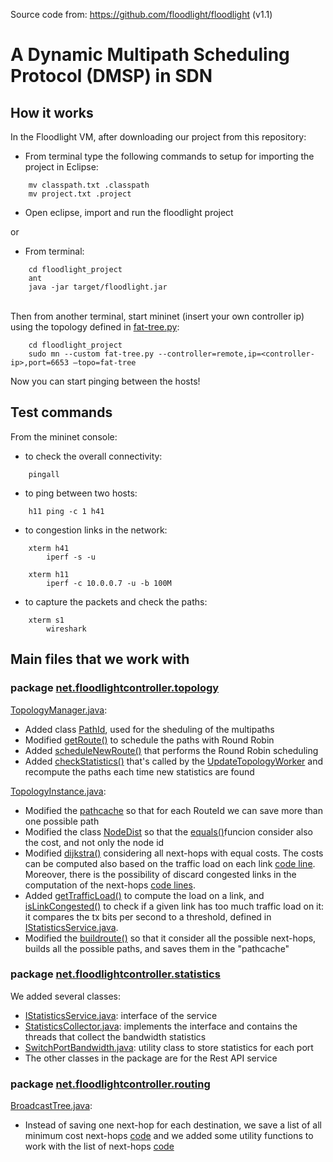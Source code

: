 Source code from: https://github.com/floodlight/floodlight (v1.1)

# A Dynamic Multipath Scheduling Protocol (DMSP) in SDN 
## How it works
In the Floodlight VM, after downloading our project from this repository: 
-  From terminal type the following commands to setup for importing the project in Eclipse:
```
    mv classpath.txt .classpath
    mv project.txt .project
```
- Open eclipse, import and run the floodlight project 

or 

- From terminal:
```
    cd floodlight_project
    ant
    java -jar target/floodlight.jar
```
\
Then from another terminal, start mininet (insert your own controller ip) using the topology defined in [fat-tree.py](fat-tree.py):
```
    cd floodlight_project
    sudo mn --custom fat-tree.py --controller=remote,ip=<controller-ip>,port=6653 –topo=fat-tree
```
Now you can start pinging between the hosts!

## Test commands
From the mininet console:
- to check the overall connectivity:
```
    pingall
```
- to ping between two hosts:
```
    h11 ping -c 1 h41
```
- to congestion links in the network:
```
    xterm h41
        iperf -s -u
       
    xterm h11
        iperf -c 10.0.0.7 -u -b 100M
```
- to capture the packets and check the paths:
```
    xterm s1
        wireshark
```

## Main files that we work with
### package [net.floodlightcontroller.topology](src/main/java/net/floodlightcontroller/topology)
[TopologyManager.java](src/main/java/net/floodlightcontroller/topology/TopologyManager.java):
- Added class [PathId](https://github.com/alicenannini/floodlight_project/blob/a25e7748311e458000218f94ec70b845cdede12b/src/main/java/net/floodlightcontroller/topology/TopologyManager.java#L97-L155), used for the sheduling of the multipaths
- Modified [getRoute()](https://github.com/alicenannini/floodlight_project/blob/a25e7748311e458000218f94ec70b845cdede12b/src/main/java/net/floodlightcontroller/topology/TopologyManager.java#L779-L802) to schedule the paths with Round Robin
- Added [scheduleNewRoute()](https://github.com/alicenannini/floodlight_project/blob/a25e7748311e458000218f94ec70b845cdede12b/src/main/java/net/floodlightcontroller/topology/TopologyManager.java#L804-L821) that performs the Round Robin scheduling
- Added [checkStatistics()](https://github.com/alicenannini/floodlight_project/blob/a25e7748311e458000218f94ec70b845cdede12b/src/main/java/net/floodlightcontroller/topology/TopologyManager.java#L370-L379) that's called by the [UpdateTopologyWorker](https://github.com/alicenannini/floodlight_project/blob/a25e7748311e458000218f94ec70b845cdede12b/src/main/java/net/floodlightcontroller/topology/TopologyManager.java#L350) and recompute the paths each time new statistics are found

[TopologyInstance.java](src/main/java/net/floodlightcontroller/topology/TopologyInstance.java):
- Modified the [pathcache](https://github.com/alicenannini/floodlight_project/blob/646ed611e4812fb996a74f94dd082ea360d72bc9/src/main/java/net/floodlightcontroller/topology/TopologyInstance.java#L93-L108) so that for each RouteId we can save more than one possible path
- Modified the class [NodeDist](https://github.com/alicenannini/floodlight_project/blob/646ed611e4812fb996a74f94dd082ea360d72bc9/src/main/java/net/floodlightcontroller/topology/TopologyInstance.java#L453) so that the [equals()](https://github.com/alicenannini/floodlight_project/blob/646ed611e4812fb996a74f94dd082ea360d72bc9/src/main/java/net/floodlightcontroller/topology/TopologyInstance.java#L480)funcion consider also the cost, and not only the node id
- Modified [dijkstra()](https://github.com/alicenannini/floodlight_project/blob/646ed611e4812fb996a74f94dd082ea360d72bc9/src/main/java/net/floodlightcontroller/topology/TopologyInstance.java#L496-L561) considering all next-hops with equal costs. The costs can be computed also based on the traffic load on each link [code line](https://github.com/alicenannini/floodlight_project/blob/646ed611e4812fb996a74f94dd082ea360d72bc9/src/main/java/net/floodlightcontroller/topology/TopologyInstance.java#L534). Moreover, there is the possibility of discard congested links in the computation of the next-hops [code lines](https://github.com/alicenannini/floodlight_project/blob/646ed611e4812fb996a74f94dd082ea360d72bc9/src/main/java/net/floodlightcontroller/topology/TopologyInstance.java#L541-L542).
- Added [getTrafficLoad()](https://github.com/alicenannini/floodlight_project/blob/646ed611e4812fb996a74f94dd082ea360d72bc9/src/main/java/net/floodlightcontroller/topology/TopologyInstance.java#L563-L571) to compute the load on a link, and [isLinkCongested()](https://github.com/alicenannini/floodlight_project/blob/646ed611e4812fb996a74f94dd082ea360d72bc9/src/main/java/net/floodlightcontroller/topology/TopologyInstance.java#L573-L592)  to check if a given link has too much traffic load on it: it compares the tx bits per second to a threshold, defined in [IStatisticsService.java](https://github.com/alicenannini/floodlight_project/blob/a25e7748311e458000218f94ec70b845cdede12b/src/main/java/net/floodlightcontroller/statistics/IStatisticsService.java#L14).
- Modified the [buildroute()](https://github.com/alicenannini/floodlight_project/blob/646ed611e4812fb996a74f94dd082ea360d72bc9/src/main/java/net/floodlightcontroller/topology/TopologyInstance.java#L655-L727) so that it consider all the possible next-hops, builds all the possible paths, and saves them in the "pathcache"


### package [net.floodlightcontroller.statistics](src/main/java/net/floodlightcontroller/statistics)
We added several classes:
- [IStatisticsService.java](src/main/java/net/floodlightcontroller/statistics/IStatisticsService.java): interface of the service
- [StatisticsCollector.java](src/main/java/net/floodlightcontroller/statistics/StatisticsCollector.java): implements the interface and contains the threads that collect the bandwidth statistics
- [SwitchPortBandwidth.java](src/main/java/net/floodlightcontroller/statistics/SwitchPortBandwidth.java): utility class to store statistics for each port
- The other classes in the package are for the Rest API service

### package [net.floodlightcontroller.routing](src/main/java/net/floodlightcontroller/routing)
[BroadcastTree.java](src/main/java/net/floodlightcontroller/routing/BroadcastTree.java):
- Instead of saving one next-hop for each destination, we save a list of all minimum cost next-hops [code](https://github.com/alicenannini/floodlight_project/blob/a25e7748311e458000218f94ec70b845cdede12b/src/main/java/net/floodlightcontroller/routing/BroadcastTree.java#L29) and we added some utility functions to work with the list of next-hops [code](https://github.com/alicenannini/floodlight_project/blob/a25e7748311e458000218f94ec70b845cdede12b/src/main/java/net/floodlightcontroller/routing/BroadcastTree.java#L83-L102)



